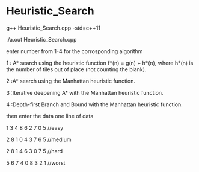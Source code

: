 # Heuristic_Search
g++ Heuristic_Search.cpp -std=c++11

./a.out Heuristic_Search.cpp 

enter number from 1-4 for the corrosponding algorithm

1 : A* search using the heuristic function f*(n) = g(n) + h*(n), where h*(n) is the number of tiles out of place (not counting the blank).  

2 :A* search using the Manhattan heuristic function. 

3 :Iterative deepening A* with the Manhattan heuristic function.

4 :Depth-first Branch and Bound with the Manhattan heuristic function.

then enter the data one line of data

1 3 4 8 6 2 7 0 5       //easy

2 8 1 0 4 3 7 6 5       //medium

2 8 1 4 6 3 0 7 5       //hard

5 6 7 4 0 8 3 2 1       //worst
